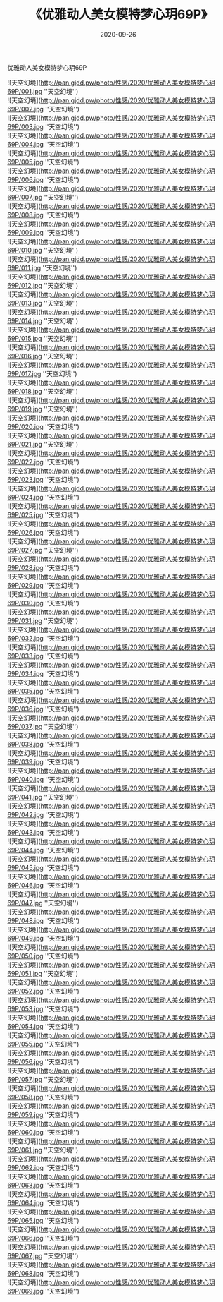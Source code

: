 ﻿---
layout: post
title:  《优雅动人美女模特梦心玥69P》
date:   2020-09-26
img: http://pan.gjdd.pw/photo/性感/2020/优雅动人美女模特梦心玥69P/000.jpg
categories: [美女, 性感, 泳衣]
---

优雅动人美女模特梦心玥69P



![天空幻境](http://pan.gjdd.pw/photo/性感/2020/优雅动人美女模特梦心玥69P/001.jpg ''天空幻境'') <br>
![天空幻境](http://pan.gjdd.pw/photo/性感/2020/优雅动人美女模特梦心玥69P/002.jpg ''天空幻境'') <br>
![天空幻境](http://pan.gjdd.pw/photo/性感/2020/优雅动人美女模特梦心玥69P/003.jpg ''天空幻境'') <br>
![天空幻境](http://pan.gjdd.pw/photo/性感/2020/优雅动人美女模特梦心玥69P/004.jpg ''天空幻境'') <br>
![天空幻境](http://pan.gjdd.pw/photo/性感/2020/优雅动人美女模特梦心玥69P/005.jpg ''天空幻境'') <br>
![天空幻境](http://pan.gjdd.pw/photo/性感/2020/优雅动人美女模特梦心玥69P/006.jpg ''天空幻境'') <br>
![天空幻境](http://pan.gjdd.pw/photo/性感/2020/优雅动人美女模特梦心玥69P/007.jpg ''天空幻境'') <br>
![天空幻境](http://pan.gjdd.pw/photo/性感/2020/优雅动人美女模特梦心玥69P/008.jpg ''天空幻境'') <br>
![天空幻境](http://pan.gjdd.pw/photo/性感/2020/优雅动人美女模特梦心玥69P/009.jpg ''天空幻境'') <br>
![天空幻境](http://pan.gjdd.pw/photo/性感/2020/优雅动人美女模特梦心玥69P/010.jpg ''天空幻境'') <br>
![天空幻境](http://pan.gjdd.pw/photo/性感/2020/优雅动人美女模特梦心玥69P/011.jpg ''天空幻境'') <br>
![天空幻境](http://pan.gjdd.pw/photo/性感/2020/优雅动人美女模特梦心玥69P/012.jpg ''天空幻境'') <br>
![天空幻境](http://pan.gjdd.pw/photo/性感/2020/优雅动人美女模特梦心玥69P/013.jpg ''天空幻境'') <br>
![天空幻境](http://pan.gjdd.pw/photo/性感/2020/优雅动人美女模特梦心玥69P/014.jpg ''天空幻境'') <br>
![天空幻境](http://pan.gjdd.pw/photo/性感/2020/优雅动人美女模特梦心玥69P/015.jpg ''天空幻境'') <br>
![天空幻境](http://pan.gjdd.pw/photo/性感/2020/优雅动人美女模特梦心玥69P/016.jpg ''天空幻境'') <br>
![天空幻境](http://pan.gjdd.pw/photo/性感/2020/优雅动人美女模特梦心玥69P/017.jpg ''天空幻境'') <br>
![天空幻境](http://pan.gjdd.pw/photo/性感/2020/优雅动人美女模特梦心玥69P/018.jpg ''天空幻境'') <br>
![天空幻境](http://pan.gjdd.pw/photo/性感/2020/优雅动人美女模特梦心玥69P/019.jpg ''天空幻境'') <br>
![天空幻境](http://pan.gjdd.pw/photo/性感/2020/优雅动人美女模特梦心玥69P/020.jpg ''天空幻境'') <br>
![天空幻境](http://pan.gjdd.pw/photo/性感/2020/优雅动人美女模特梦心玥69P/021.jpg ''天空幻境'') <br>
![天空幻境](http://pan.gjdd.pw/photo/性感/2020/优雅动人美女模特梦心玥69P/022.jpg ''天空幻境'') <br>
![天空幻境](http://pan.gjdd.pw/photo/性感/2020/优雅动人美女模特梦心玥69P/023.jpg ''天空幻境'') <br>
![天空幻境](http://pan.gjdd.pw/photo/性感/2020/优雅动人美女模特梦心玥69P/024.jpg ''天空幻境'') <br>
![天空幻境](http://pan.gjdd.pw/photo/性感/2020/优雅动人美女模特梦心玥69P/025.jpg ''天空幻境'') <br>
![天空幻境](http://pan.gjdd.pw/photo/性感/2020/优雅动人美女模特梦心玥69P/026.jpg ''天空幻境'') <br>
![天空幻境](http://pan.gjdd.pw/photo/性感/2020/优雅动人美女模特梦心玥69P/027.jpg ''天空幻境'') <br>
![天空幻境](http://pan.gjdd.pw/photo/性感/2020/优雅动人美女模特梦心玥69P/028.jpg ''天空幻境'') <br>
![天空幻境](http://pan.gjdd.pw/photo/性感/2020/优雅动人美女模特梦心玥69P/029.jpg ''天空幻境'') <br>
![天空幻境](http://pan.gjdd.pw/photo/性感/2020/优雅动人美女模特梦心玥69P/030.jpg ''天空幻境'') <br>
![天空幻境](http://pan.gjdd.pw/photo/性感/2020/优雅动人美女模特梦心玥69P/031.jpg ''天空幻境'') <br>
![天空幻境](http://pan.gjdd.pw/photo/性感/2020/优雅动人美女模特梦心玥69P/032.jpg ''天空幻境'') <br>
![天空幻境](http://pan.gjdd.pw/photo/性感/2020/优雅动人美女模特梦心玥69P/033.jpg ''天空幻境'') <br>
![天空幻境](http://pan.gjdd.pw/photo/性感/2020/优雅动人美女模特梦心玥69P/034.jpg ''天空幻境'') <br>
![天空幻境](http://pan.gjdd.pw/photo/性感/2020/优雅动人美女模特梦心玥69P/035.jpg ''天空幻境'') <br>
![天空幻境](http://pan.gjdd.pw/photo/性感/2020/优雅动人美女模特梦心玥69P/036.jpg ''天空幻境'') <br>
![天空幻境](http://pan.gjdd.pw/photo/性感/2020/优雅动人美女模特梦心玥69P/037.jpg ''天空幻境'') <br>
![天空幻境](http://pan.gjdd.pw/photo/性感/2020/优雅动人美女模特梦心玥69P/038.jpg ''天空幻境'') <br>
![天空幻境](http://pan.gjdd.pw/photo/性感/2020/优雅动人美女模特梦心玥69P/039.jpg ''天空幻境'') <br>
![天空幻境](http://pan.gjdd.pw/photo/性感/2020/优雅动人美女模特梦心玥69P/040.jpg ''天空幻境'') <br>
![天空幻境](http://pan.gjdd.pw/photo/性感/2020/优雅动人美女模特梦心玥69P/041.jpg ''天空幻境'') <br>
![天空幻境](http://pan.gjdd.pw/photo/性感/2020/优雅动人美女模特梦心玥69P/042.jpg ''天空幻境'') <br>
![天空幻境](http://pan.gjdd.pw/photo/性感/2020/优雅动人美女模特梦心玥69P/043.jpg ''天空幻境'') <br>
![天空幻境](http://pan.gjdd.pw/photo/性感/2020/优雅动人美女模特梦心玥69P/044.jpg ''天空幻境'') <br>
![天空幻境](http://pan.gjdd.pw/photo/性感/2020/优雅动人美女模特梦心玥69P/045.jpg ''天空幻境'') <br>
![天空幻境](http://pan.gjdd.pw/photo/性感/2020/优雅动人美女模特梦心玥69P/046.jpg ''天空幻境'') <br>
![天空幻境](http://pan.gjdd.pw/photo/性感/2020/优雅动人美女模特梦心玥69P/047.jpg ''天空幻境'') <br>
![天空幻境](http://pan.gjdd.pw/photo/性感/2020/优雅动人美女模特梦心玥69P/048.jpg ''天空幻境'') <br>
![天空幻境](http://pan.gjdd.pw/photo/性感/2020/优雅动人美女模特梦心玥69P/049.jpg ''天空幻境'') <br>
![天空幻境](http://pan.gjdd.pw/photo/性感/2020/优雅动人美女模特梦心玥69P/050.jpg ''天空幻境'') <br>
![天空幻境](http://pan.gjdd.pw/photo/性感/2020/优雅动人美女模特梦心玥69P/051.jpg ''天空幻境'') <br>
![天空幻境](http://pan.gjdd.pw/photo/性感/2020/优雅动人美女模特梦心玥69P/052.jpg ''天空幻境'') <br>
![天空幻境](http://pan.gjdd.pw/photo/性感/2020/优雅动人美女模特梦心玥69P/053.jpg ''天空幻境'') <br>
![天空幻境](http://pan.gjdd.pw/photo/性感/2020/优雅动人美女模特梦心玥69P/054.jpg ''天空幻境'') <br>
![天空幻境](http://pan.gjdd.pw/photo/性感/2020/优雅动人美女模特梦心玥69P/055.jpg ''天空幻境'') <br>
![天空幻境](http://pan.gjdd.pw/photo/性感/2020/优雅动人美女模特梦心玥69P/056.jpg ''天空幻境'') <br>
![天空幻境](http://pan.gjdd.pw/photo/性感/2020/优雅动人美女模特梦心玥69P/057.jpg ''天空幻境'') <br>
![天空幻境](http://pan.gjdd.pw/photo/性感/2020/优雅动人美女模特梦心玥69P/058.jpg ''天空幻境'') <br>
![天空幻境](http://pan.gjdd.pw/photo/性感/2020/优雅动人美女模特梦心玥69P/059.jpg ''天空幻境'') <br>
![天空幻境](http://pan.gjdd.pw/photo/性感/2020/优雅动人美女模特梦心玥69P/060.jpg ''天空幻境'') <br>
![天空幻境](http://pan.gjdd.pw/photo/性感/2020/优雅动人美女模特梦心玥69P/061.jpg ''天空幻境'') <br>
![天空幻境](http://pan.gjdd.pw/photo/性感/2020/优雅动人美女模特梦心玥69P/062.jpg ''天空幻境'') <br>
![天空幻境](http://pan.gjdd.pw/photo/性感/2020/优雅动人美女模特梦心玥69P/063.jpg ''天空幻境'') <br>
![天空幻境](http://pan.gjdd.pw/photo/性感/2020/优雅动人美女模特梦心玥69P/064.jpg ''天空幻境'') <br>
![天空幻境](http://pan.gjdd.pw/photo/性感/2020/优雅动人美女模特梦心玥69P/065.jpg ''天空幻境'') <br>
![天空幻境](http://pan.gjdd.pw/photo/性感/2020/优雅动人美女模特梦心玥69P/066.jpg ''天空幻境'') <br>
![天空幻境](http://pan.gjdd.pw/photo/性感/2020/优雅动人美女模特梦心玥69P/067.jpg ''天空幻境'') <br>
![天空幻境](http://pan.gjdd.pw/photo/性感/2020/优雅动人美女模特梦心玥69P/068.jpg ''天空幻境'') <br>
![天空幻境](http://pan.gjdd.pw/photo/性感/2020/优雅动人美女模特梦心玥69P/069.jpg ''天空幻境'') <br>